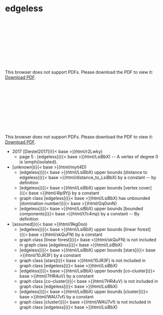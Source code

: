 # edgeless




<object data="../local_LsiBbX.pdf" type="application/pdf" width="100%" height="480px"><embed src="../local_LsiBbX.pdf"><p>This browser does not support PDFs. Please download the PDF to view it: <a href="../local_LsiBbX.pdf">Download PDF</a>.</p></embed></object>


<object data="../inclusions_LsiBbX.pdf" type="application/pdf" width="100%" height="480px"><embed src="../inclusions_LsiBbX.pdf"><p>This browser does not support PDFs. Please download the PDF to view it: <a href="../inclusions_LsiBbX.pdf">Download PDF</a>.</p></embed></object>

* 2017 [Diestel2017]({{< base >}}html/r2Lwky)
    * page 5 : [edgeless]({{< base >}}html/LsiBbX) -- A vertex of degree $0$ is \emph{isolated}.
*  [unknown]({{< base >}}html/myit4D)
    * [edgeless]({{< base >}}html/LsiBbX) upper bounds [distance to edgeless]({{< base >}}html/distance_to_LsiBbX) by a constant -- by definition
    * [edgeless]({{< base >}}html/LsiBbX) upper bounds [vertex cover]({{< base >}}html/4lp9Yj) by a constant
    * graph class [edgeless]({{< base >}}html/LsiBbX) has unbounded [domination number]({{< base >}}html/Gq0onN)
    * [edgeless]({{< base >}}html/LsiBbX) upper bounds [bounded components]({{< base >}}html/t7c4mp) by a constant -- By definition
*  [assumed]({{< base >}}html/9kg0oo)
    * [edgeless]({{< base >}}html/LsiBbX) upper bounds [linear forest]({{< base >}}html/skQuFN) by a constant
    * graph class [linear forest]({{< base >}}html/skQuFN) is not included in graph class [edgeless]({{< base >}}html/LsiBbX)
    * [edgeless]({{< base >}}html/LsiBbX) upper bounds [stars]({{< base >}}html/10JR3F) by a constant
    * graph class [stars]({{< base >}}html/10JR3F) is not included in graph class [edgeless]({{< base >}}html/LsiBbX)
    * [edgeless]({{< base >}}html/LsiBbX) upper bounds [co-cluster]({{< base >}}html/7HR4uV) by a constant
    * graph class [co-cluster]({{< base >}}html/7HR4uV) is not included in graph class [edgeless]({{< base >}}html/LsiBbX)
    * [edgeless]({{< base >}}html/LsiBbX) upper bounds [cluster]({{< base >}}html/WAU7vf) by a constant
    * graph class [cluster]({{< base >}}html/WAU7vf) is not included in graph class [edgeless]({{< base >}}html/LsiBbX)